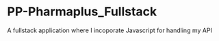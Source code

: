 # PP-Pharmaplus_Fullstack
A fullstack application where I incoporate Javascript for handling my API
